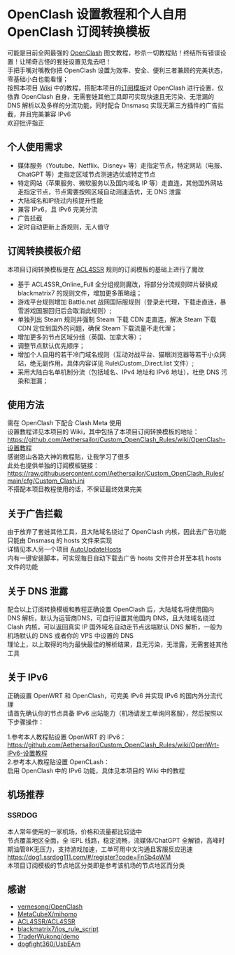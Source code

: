 # OpenClash 设置教程和个人自用 OpenClash 订阅转换模板  
可能是目前全网最强的 [OpenClash](https://github.com/vernesong/OpenClash) 图文教程，秒杀一切教程贴！终结所有错误设置！让稀奇古怪的套娃设置见鬼去吧！  
手把手嘴对嘴教你把 OpenClash 设置为效率、安全、便利三者兼顾的完美状态，零基础小白也能看懂；  
按照本项目 [Wiki](https://github.com/Aethersailor/Custom_OpenClash_Rules/wiki) 中的教程，搭配本项目的[订阅模板](https://raw.githubusercontent.com/Aethersailor/Custom_OpenClash_Rules/main/cfg/Custom_Clash.ini)对 OpenClash 进行设置，仅依靠 OpenClash 自身，无需套娃其他工具即可实现快速且无污染、无泄漏的 DNS 解析以及多样的分流功能，同时配合 Dnsmasq 实现无第三方插件的广告拦截，并且完美兼容 IPv6      
欢迎批评指正  

## 个人使用需求  
* 媒体服务（Youtube、Netflix、Disney+ 等）走指定节点，特定网站（电报、ChatGPT 等）走指定区域节点测速选优或特定节点  
* 特定网站（苹果服务、微软服务以及国内域名 IP 等）走直连，其他国外网站走指定节点，节点需要按照区域自动测速选优，无 DNS 泄露   
* 大陆域名和IP绕过内核提升性能  
* 兼容 IPv6，且 IPv6 完美分流  
* 广告拦截  
* 定时自动更新上游规则，无人值守

## 订阅转换模板介绍
本项目订阅转换模板是在 [ACL4SSR](https://github.com/ACL4SSR/ACL4SSR) 规则的订阅模板的基础上进行了魔改 
* 基于 ACL4SSR_Online_Full 全分组规则魔改，将部分分流规则碎片替换成 blackmatrix7 的规则文件，增加更多策略组；  
* 游戏平台规则增加 Battle.net 战网国际服规则（登录走代理，下载走直连，暴雪游戏国服回归后会取消此规则）;  
* 单独列出 Steam 规则并强制 Steam 下载 CDN 走直连，解决 Steam 下载 CDN 定位到国外的问题，确保 Steam 下载流量不走代理；     
* 增加更多的节点区域分组（英国、加拿大等）；  
* 调整节点默认优先顺序；  
* 增加个人自用的若干冷门域名规则（互动对战平台、猫眼浏览器等若干小众网站，绝无副作用。具体内容详见 Rule\Custom_Direct.list 文件）;  
* 采用大陆白名单机制分流（包括域名、IPv4 地址和 IPv6 地址），杜绝 DNS 污染和泄漏；   

## 使用方法  
需在 OpenClash 下配合 Clash.Meta 使用  
设置教程详见本项目的 Wiki，其中包括了本项目订阅转换模板的地址：  
https://github.com/Aethersailor/Custom_OpenClash_Rules/wiki/OpenClash-设置教程  
感谢恩山各路大神的教程贴，让我学习了很多  
此处也提供单独的订阅模板链接：  
https://raw.githubusercontent.com/Aethersailor/Custom_OpenClash_Rules/main/cfg/Custom_Clash.ini  
不搭配本项目教程使用的话，不保证最终效果完美  

## 关于广告拦截  
由于放弃了套娃其他工具，且大陆域名绕过了 OpenClash 内核，因此去广告功能只能由 Dnsmasq 的 hosts 文件来实现  
详情见本人另一个项目 [AutoUpdateHosts](https://github.com/Aethersailor/OpenWrt-AutoUpdateHosts)   
内有一键安装脚本，可实现每日自动下载去广告 hosts 文件并合并至本机 hosts 文件的功能  

## 关于 DNS 泄露  
配合以上订阅转换模板和教程正确设置 OpenClash 后，大陆域名将使用国内 DNS 解析，默认为运营商DNS，可自行设置其他国内 DNS，且大陆域名绕过 Clash 内核，可以返回真实 IP 
国外域名自动走节点远端默认 DNS 解析，一般为机场默认的 DNS 或者你的 VPS 中设置的 DNS  
理论上，以上取得的均为最快最佳的解析结果，且无污染，无泄露，无需套娃其他工具    

## 关于 IPv6  
正确设置 OpenWRT 和 OpenClash，可完美 IPv6 并实现 IPv6 的国内外分流代理   
请首先确认你的节点具备 IPv6 出站能力（机场请发工单询问客服），然后按照以下步骤操作：  

1.参考本人教程贴设置 OpenWRT 的 IPv6：
https://github.com/Aethersailor/Custom_OpenClash_Rules/wiki/OpenWrt-IPv6-设置教程  
2.参考本人教程贴设置 OpenCLash：  
启用 OpenClash 中的 IPv6 功能，具体见本项目的 Wiki 中的教程  

## 机场推荐 
### SSRDOG  
本人常年使用的一家机场，价格和流量都比较适中  
节点覆盖地区全面，全 IEPL 线路，稳定流畅，流媒体/ChatGPT 全解锁，高峰时期油管8K无压力，支持游戏加速，工单可用中文沟通且客服反应迅速  
https://dog1.ssrdog111.com/#/register?code=FnSb4oWM  
本项目订阅模板的节点地区分类即是参考该机场的节点地区而分类  

## 感谢  
- [vernesong/OpenClash](https://github.com/vernesong/OpenClash)
- [MetaCubeX/mihomo](https://github.com/MetaCubeX/mihomo)
- [ACL4SSR/ACL4SSR](https://github.com/ACL4SSR/ACL4SSR)
- [blackmatrix7/ios_rule_script](https://github.com/blackmatrix7/ios_rule_script)
- [TraderWukong/demo](https://github.com/TraderWukong/demo)
- [dogfight360/UsbEAm](https://github.com/dogfight360/UsbEAm)
